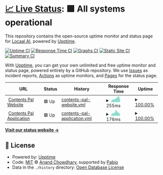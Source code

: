 # [📈 Live Status](https://locaal-ai.github.io/statuspage): <!--live status--> **🟩 All systems operational**

This repository contains the open-source uptime monitor and status page for [Locaal AI](https://locaal.ai), powered by [Upptime](https://github.com/upptime/upptime).

[![Uptime CI](https://github.com/locaal-ai/statuspage/workflows/Uptime%20CI/badge.svg)](https://github.com/locaal-ai/statuspage/actions?query=workflow%3A%22Uptime+CI%22)
[![Response Time CI](https://github.com/locaal-ai/statuspage/workflows/Response%20Time%20CI/badge.svg)](https://github.com/locaal-ai/statuspage/actions?query=workflow%3A%22Response+Time+CI%22)
[![Graphs CI](https://github.com/locaal-ai/statuspage/workflows/Graphs%20CI/badge.svg)](https://github.com/locaal-ai/statuspage/actions?query=workflow%3A%22Graphs+CI%22)
[![Static Site CI](https://github.com/locaal-ai/statuspage/workflows/Static%20Site%20CI/badge.svg)](https://github.com/locaal-ai/statuspage/actions?query=workflow%3A%22Static+Site+CI%22)
[![Summary CI](https://github.com/locaal-ai/statuspage/workflows/Summary%20CI/badge.svg)](https://github.com/locaal-ai/statuspage/actions?query=workflow%3A%22Summary+CI%22)

With [Upptime](https://upptime.js.org), you can get your own unlimited and free uptime monitor and status page, powered entirely by a GitHub repository. We use [Issues](https://github.com/locaal-ai/statuspage/issues) as incident reports, [Actions](https://github.com/locaal-ai/statuspage/actions) as uptime monitors, and [Pages](https://locaal-ai.github.io/statuspage) for the status page.

<!--start: status pages-->
<!-- This summary is generated by Upptime (https://github.com/upptime/upptime) -->
<!-- Do not edit this manually, your changes will be overwritten -->
<!-- prettier-ignore -->
| URL | Status | History | Response Time | Uptime |
| --- | ------ | ------- | ------------- | ------ |
| <img alt="" src="https://icons.duckduckgo.com/ip3/www.contentspal.com.ico" height="13"> [Contents Pal Website](https://www.contentspal.com) | 🟩 Up | [contents-pal-website.yml](https://github.com/locaal-ai/statuspage/commits/HEAD/history/contents-pal-website.yml) | <details><summary><img alt="Response time graph" src="./graphs/contents-pal-website/response-time-week.png" height="20"> 255ms</summary><br><a href="https://locaal-ai.github.io/statuspage/history/contents-pal-website"><img alt="Response time 317" src="https://img.shields.io/endpoint?url=https%3A%2F%2Fraw.githubusercontent.com%2Flocaal-ai%2Fstatuspage%2FHEAD%2Fapi%2Fcontents-pal-website%2Fresponse-time.json"></a><br><a href="https://locaal-ai.github.io/statuspage/history/contents-pal-website"><img alt="24-hour response time 175" src="https://img.shields.io/endpoint?url=https%3A%2F%2Fraw.githubusercontent.com%2Flocaal-ai%2Fstatuspage%2FHEAD%2Fapi%2Fcontents-pal-website%2Fresponse-time-day.json"></a><br><a href="https://locaal-ai.github.io/statuspage/history/contents-pal-website"><img alt="7-day response time 255" src="https://img.shields.io/endpoint?url=https%3A%2F%2Fraw.githubusercontent.com%2Flocaal-ai%2Fstatuspage%2FHEAD%2Fapi%2Fcontents-pal-website%2Fresponse-time-week.json"></a><br><a href="https://locaal-ai.github.io/statuspage/history/contents-pal-website"><img alt="30-day response time 312" src="https://img.shields.io/endpoint?url=https%3A%2F%2Fraw.githubusercontent.com%2Flocaal-ai%2Fstatuspage%2FHEAD%2Fapi%2Fcontents-pal-website%2Fresponse-time-month.json"></a><br><a href="https://locaal-ai.github.io/statuspage/history/contents-pal-website"><img alt="1-year response time 317" src="https://img.shields.io/endpoint?url=https%3A%2F%2Fraw.githubusercontent.com%2Flocaal-ai%2Fstatuspage%2FHEAD%2Fapi%2Fcontents-pal-website%2Fresponse-time-year.json"></a></details> | <details><summary><a href="https://locaal-ai.github.io/statuspage/history/contents-pal-website">100.00%</a></summary><a href="https://locaal-ai.github.io/statuspage/history/contents-pal-website"><img alt="All-time uptime 99.97%" src="https://img.shields.io/endpoint?url=https%3A%2F%2Fraw.githubusercontent.com%2Flocaal-ai%2Fstatuspage%2FHEAD%2Fapi%2Fcontents-pal-website%2Fuptime.json"></a><br><a href="https://locaal-ai.github.io/statuspage/history/contents-pal-website"><img alt="24-hour uptime 100.00%" src="https://img.shields.io/endpoint?url=https%3A%2F%2Fraw.githubusercontent.com%2Flocaal-ai%2Fstatuspage%2FHEAD%2Fapi%2Fcontents-pal-website%2Fuptime-day.json"></a><br><a href="https://locaal-ai.github.io/statuspage/history/contents-pal-website"><img alt="7-day uptime 100.00%" src="https://img.shields.io/endpoint?url=https%3A%2F%2Fraw.githubusercontent.com%2Flocaal-ai%2Fstatuspage%2FHEAD%2Fapi%2Fcontents-pal-website%2Fuptime-week.json"></a><br><a href="https://locaal-ai.github.io/statuspage/history/contents-pal-website"><img alt="30-day uptime 99.93%" src="https://img.shields.io/endpoint?url=https%3A%2F%2Fraw.githubusercontent.com%2Flocaal-ai%2Fstatuspage%2FHEAD%2Fapi%2Fcontents-pal-website%2Fuptime-month.json"></a><br><a href="https://locaal-ai.github.io/statuspage/history/contents-pal-website"><img alt="1-year uptime 99.97%" src="https://img.shields.io/endpoint?url=https%3A%2F%2Fraw.githubusercontent.com%2Flocaal-ai%2Fstatuspage%2FHEAD%2Fapi%2Fcontents-pal-website%2Fuptime-year.json"></a></details>
| <img alt="" src="https://icons.duckduckgo.com/ip3/app.contentspal.com.ico" height="13"> [Contents Pal Application](https://app.contentspal.com) | 🟩 Up | [contents-pal-application.yml](https://github.com/locaal-ai/statuspage/commits/HEAD/history/contents-pal-application.yml) | <details><summary><img alt="Response time graph" src="./graphs/contents-pal-application/response-time-week.png" height="20"> 176ms</summary><br><a href="https://locaal-ai.github.io/statuspage/history/contents-pal-application"><img alt="Response time 203" src="https://img.shields.io/endpoint?url=https%3A%2F%2Fraw.githubusercontent.com%2Flocaal-ai%2Fstatuspage%2FHEAD%2Fapi%2Fcontents-pal-application%2Fresponse-time.json"></a><br><a href="https://locaal-ai.github.io/statuspage/history/contents-pal-application"><img alt="24-hour response time 73" src="https://img.shields.io/endpoint?url=https%3A%2F%2Fraw.githubusercontent.com%2Flocaal-ai%2Fstatuspage%2FHEAD%2Fapi%2Fcontents-pal-application%2Fresponse-time-day.json"></a><br><a href="https://locaal-ai.github.io/statuspage/history/contents-pal-application"><img alt="7-day response time 176" src="https://img.shields.io/endpoint?url=https%3A%2F%2Fraw.githubusercontent.com%2Flocaal-ai%2Fstatuspage%2FHEAD%2Fapi%2Fcontents-pal-application%2Fresponse-time-week.json"></a><br><a href="https://locaal-ai.github.io/statuspage/history/contents-pal-application"><img alt="30-day response time 173" src="https://img.shields.io/endpoint?url=https%3A%2F%2Fraw.githubusercontent.com%2Flocaal-ai%2Fstatuspage%2FHEAD%2Fapi%2Fcontents-pal-application%2Fresponse-time-month.json"></a><br><a href="https://locaal-ai.github.io/statuspage/history/contents-pal-application"><img alt="1-year response time 203" src="https://img.shields.io/endpoint?url=https%3A%2F%2Fraw.githubusercontent.com%2Flocaal-ai%2Fstatuspage%2FHEAD%2Fapi%2Fcontents-pal-application%2Fresponse-time-year.json"></a></details> | <details><summary><a href="https://locaal-ai.github.io/statuspage/history/contents-pal-application">100.00%</a></summary><a href="https://locaal-ai.github.io/statuspage/history/contents-pal-application"><img alt="All-time uptime 100.00%" src="https://img.shields.io/endpoint?url=https%3A%2F%2Fraw.githubusercontent.com%2Flocaal-ai%2Fstatuspage%2FHEAD%2Fapi%2Fcontents-pal-application%2Fuptime.json"></a><br><a href="https://locaal-ai.github.io/statuspage/history/contents-pal-application"><img alt="24-hour uptime 100.00%" src="https://img.shields.io/endpoint?url=https%3A%2F%2Fraw.githubusercontent.com%2Flocaal-ai%2Fstatuspage%2FHEAD%2Fapi%2Fcontents-pal-application%2Fuptime-day.json"></a><br><a href="https://locaal-ai.github.io/statuspage/history/contents-pal-application"><img alt="7-day uptime 100.00%" src="https://img.shields.io/endpoint?url=https%3A%2F%2Fraw.githubusercontent.com%2Flocaal-ai%2Fstatuspage%2FHEAD%2Fapi%2Fcontents-pal-application%2Fuptime-week.json"></a><br><a href="https://locaal-ai.github.io/statuspage/history/contents-pal-application"><img alt="30-day uptime 100.00%" src="https://img.shields.io/endpoint?url=https%3A%2F%2Fraw.githubusercontent.com%2Flocaal-ai%2Fstatuspage%2FHEAD%2Fapi%2Fcontents-pal-application%2Fuptime-month.json"></a><br><a href="https://locaal-ai.github.io/statuspage/history/contents-pal-application"><img alt="1-year uptime 100.00%" src="https://img.shields.io/endpoint?url=https%3A%2F%2Fraw.githubusercontent.com%2Flocaal-ai%2Fstatuspage%2FHEAD%2Fapi%2Fcontents-pal-application%2Fuptime-year.json"></a></details>

<!--end: status pages-->

[**Visit our status website →**](https://locaal-ai.github.io/statuspage)

## 📄 License

- Powered by: [Upptime](https://github.com/upptime/upptime)
- Code: [MIT](./LICENSE) © [Anand Chowdhary](https://anandchowdhary.com), supported by [Pabio](https://pabio.com)
- Data in the `./history` directory: [Open Database License](https://opendatacommons.org/licenses/odbl/1-0/)
